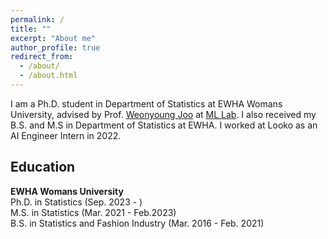 ```yaml
---
permalink: /
title: ""
excerpt: "About me"
author_profile: true
redirect_from: 
  - /about/
  - /about.html
---
```




I am a Ph.D. student in Department of Statistics at EWHA Womans University, advised by Prof. [Weonyoung Joo](https://ml.ewha.ac.kr/professor) at [ML Lab](https://ml.ewha.ac.kr/main). I also received my B.S. and M.S in Department of Statistics at EWHA. I worked at Looko as an AI Engineer Intern in 2022.


Education
------
**EWHA Womans University**
   <br> Ph.D. in Statistics (Sep. 2023 - )
   <br> M.S. in Statistics (Mar. 2021 - Feb.2023)
   <br> B.S. in Statistics and Fashion Industry (Mar. 2016 - Feb. 2021)




